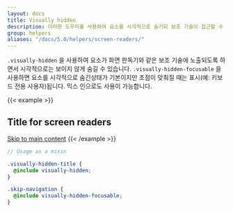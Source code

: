 ```yaml
---
layout: docs
title: Visually hidden
description: 이러한 도우미를 사용하여 요소를 시각적으로 숨기되 보조 기술이 접근할 수 있도록 유지해 보세요.
group: helpers
aliases: "/docs/5.0/helpers/screen-readers/"
---
```



`.visually-hidden` 을 사용하여 요소가 화면 판독기와 같은 보조 기술에 노출되도록 하면서 시각적으로는 보이지 않게 숨길 수 있습니다. `.visually-hidden-focusable` 을 사용하면 요소를 시각적으로 숨긴상태가 기본이지만 초점이 맞춰질 때는 표시(예: 키보드 전용 사용자)됩니다. 믹스 인으로도 사용이 가능합니다.

{{< example >}}
<h2 class="visually-hidden">Title for screen readers</h2>
<a class="visually-hidden-focusable" href="#content">Skip to main content</a>
{{< /example >}}

```scss
// Usage as a mixin

.visually-hidden-title {
  @include visually-hidden;
}

.skip-navigation {
  @include visually-hidden-focusable;
}
```
